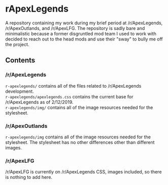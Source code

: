# rApexLegends
A repository containing my work during my brief period at /r/ApexLegends, /r/ApexOutlands, and /r/ApexLFG. The repository is sadly bare and minimalistic because a former disgruntled mod team I used to work with decided to reach out to the head mods and use their "sway" to bully me off the project.

## Contents

### /r/ApexLegends
`r-apexlegends/` contains all of the files related to /r/ApexLegends development.  
`r-apexlegends/apexlegends.css` contains the current base for /r/ApexLegends as of 2/12/2019.  
`r-apexlegends/img/` contains all of the image resources needed for the stylesheet.  

### /r/ApexOutlands
`r-apexlegends/img` contains all of the image resources needed for the stylesheet. The stylesheet has no other differences other than different images.

### /r/ApexLFG
/r/ApexLFG is currently on /r/ApexLegends CSS, images included, so there is nothing to add here.
